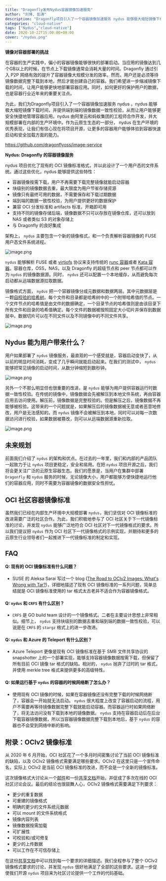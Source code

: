 ```yaml
---
title: "Dragonfly发布Nydus容器镜像加速服务"
author: "刘博, 彭涛"
description: "Dragonfly项目引入了一个容器镜像加速服务 nydus 能够极大缩短镜像下载时间，并提供端到端的镜像数据一致性校验，从而让用户能够更安全快捷地管理容器应用。"
categories: "cloud-native"
tags: ["Nydus","cloud-native"]
date: 2020-10-22T15:00:00+08:00
cover: "/nydus.png"
---
```




**镜像对容器部署的挑战**

在容器的生产实践中，偏小的容器镜像能够很快的部署启动。当应用的镜像达到几个GB以上的时候，在节点上下载镜像通常会消耗大量的时间。Dragonfly 通过引入 P2P 网络有效的提升了容器镜像大规模分发的效率。然而，用户还是必须等待镜像数据完整下载到本地，然后才能创建自己的容器。我们希望进一步缩减镜像下载的时间，让用户能够更快地部署容器应用。同时，如何更好的保护用户的数据，也是容器行业近年来的重要关注点。



为此，我们为Dragonfly项目引入了一个容器镜像加速服务 nydus 。nydus 能够极大缩短镜像下载时间，并提供端到端的镜像数据一致性校验，从而让用户能够更安全快捷地管理容器应用。nydus 由阿里云和蚂蚁集团的工程师合作开发，并大规模部署在内部的生产环境中。作为云原生生态的一部分， nydus 在生产环境的优秀表现，让我们有信心现在将项目开源，让更多的容器用户能够体验到容器快速启动和安全加载方面的能力。

https://github.com/dragonflyoss/image-service



**Nydus: Dragonfly 的容器镜像服务**

nydus 项目优化了现有的 OCI 镜像标准格式，并以此设计了一个用户态的文件系统。通过这些优化，nydus 能够提供这些特性：

- 容器镜像按需下载，用户不再需要下载完整镜像就能启动容器
- 块级别的镜像数据去重，最大限度为用户节省存储资源
- 镜像只有最终可用的数据，不需要保存和下载过期数据
- 端到端的数据一致性校验，为用户提供更好的数据保护
- 兼容 OCI 分发标准和 artifacts 标准，开箱即可用
- 支持不同的镜像存储后端，镜像数据不只可以存放在镜像仓库，还可以放到 NAS 或者类似 S3 的对象存储上
- 与 Dragonfly 的良好集成



架构上， `nydus` 主要包含一个新的镜像格式，和一个负责解析容器镜像的 FUSE 用户态文件系统进程。

![image.png](https://intranetproxy.alipay.com/skylark/lark/0/2020/png/198432/1600326995658-4b2a1dd2-b559-4507-8045-4272f3302178.png?x-oss-process=image%2Fresize%2Cw_1500)

`nydus` 能够解析 FUSE 或者 [virtiofs](https://virtio-fs.gitlab.io/) 协议来支持传统的 [runc 容器](https://github.com/opencontainers/runc)或者 [Kata 容器](https://katacontainers.io/)。容器仓库，OSS，NAS，以及 Dragonfly 的超级节点和 peer 节点都可以作为 `nydus` 的镜像数据源。同时， `nydus` 还可以配置一个本地缓存，从而避免每次启动都从远端数据源拉取数据。



镜像格式方面， `nydus` 把一个容器镜像分成元数据和数据两层。其中元数据层是一颗[自校验的哈希树](https://en.wikipedia.org/wiki/Merkle_tree)。每个文件和目录都是哈希树中的一个附带哈希值的节点。一个文件节点的哈希值是由文件的数据确定，一个目录节点的哈希值则是由该目录下所有文件和目录的哈希值确定。每个文件的数据被按照固定大小切片并保存到数据层中。数据切片可以在不同文件以及不同镜像中的不同文件共享。

![image.png](https://intranetproxy.alipay.com/skylark/lark/0/2020/png/198432/1600328123816-4bf64819-2eb5-44a7-8773-23cbf8340439.png?x-oss-process=image%2Fresize%2Cw_1500)

## Nydus 能为用户带来什么？

用户如果部署了 `nydus` 镜像服务，最直观的一个感受就是，容器启动变快了，从以前的明显时间消耗，变成了几乎瞬间就能启动起来。在我们的测试中， `nydus` 能够把常见镜像的启动时间，从数分钟缩短到数秒钟。

![image.png](https://intranetproxy.alipay.com/skylark/lark/0/2020/png/198432/1600328433351-e3db3487-22d2-46fd-abdd-5a5435edcd73.png?x-oss-process=image%2Fresize%2Cw_1500)

另外一个不那么明显但也很重要的改进，是 `nydus` 能够为用户提供容器运行时数据一致性校验。在传统的镜像中，镜像数据会先被解压到本地文件系统，再由容器应用去访问使用。解压前，镜像数据是完整校验的。但是解压之后，镜像数据不再能够被校验。这带来的一个问题就是，如果解压后的镜像数据被无意或者恶意地修改，用户是无法感知的。而 `nydus` 镜像不会被解压到本地，同时可以对每一次数据访问进行校验，如果数据被篡改，则可以从远端数据源重新拉取。

![image.png](https://intranetproxy.alipay.com/skylark/lark/0/2020/png/198432/1600329845075-ca6814ed-7e1e-4553-9201-b8fe98124ded.png?x-oss-process=image%2Fresize%2Cw_1500)

## 未来规划

前面我们介绍了 `nydus` 的架构和优点。在过去的一年里，我们和内部的产品团队一起致力于让 `nydus` 项目更稳定，安全和易用。在把 `nydus` 项目开源之后，我们将会更关注广泛的云原生容器生态。我们的愿景是，当用户在集群中部署 `Dragonfly` 和 `nydus` 服务的时候，无论镜像大小，用户都能够方便快捷地运行他们的容器应用，同时不需要为容器镜像的数据安全性担忧。



## OCI 社区容器镜像标准

虽然我们已经在内部生产环境中大规模部署 `nydus`，我们坚信对 OCI 镜像标准的改进需要广泛的社区合作。为此，我们积极地参与了 OCI 社区关于下一代镜像标准的讨论，并发现 `nydus` 能够广泛地符合 OCI 社区对下一代镜像格式的要求。所以我们提议把 `nydus` 作为 OCI 社区下一代镜像格式的示例实现，并期待和更多的云原生行业领导者们一起推进下一代镜像标准的制定和实现。



## FAQ

#### Q: 现有的 OCI 镜像标准有什么问题？

- SUSE 的 Aleksa Sarai 写过一个 blog ([The Road to OCIv2 Images: What's Wrong with Tar?](https://www.cyphar.com/blog/post/20190121-ociv2-images-i-tar))，详细地描述了现有 OCI 镜像标准的一系列问题，简单总结就是 OCI 镜像标准使用的 tar 格式太古老并不适合作为容器镜像格式。

#### Q: `nydus` 和 `CRFS` 有什么区别？

- `CRFS` 是 GO build team 设计的一个镜像格式。二者在主要设计思想上非常相似。细节上， `nydus` 支持块级别的数据去重和端到端的数据一致性校验，可以说是在 `CRFS` 的 `stargz` 格式上的进一步改进。

#### Q: `nydus` 和 Azure 的 Teleport 有什么区别？

- Azure Teleport 更像是现有 OCI 镜像标准在基于 SMB 文件共享协议的 snapshotter 上的一个部署实现，能够支持容器镜像数据按需下载，但保留了所有目前 OCI 镜像 tar 格式的缺陷。相对的， `nydus` 抛弃了过时的 tar 格式，并使用 merkle tree 格式来提供更多的高级特性。

#### Q: 如果运行基于 `nydus` 的容器的时候网络断了怎么办？

- 使用现有 OCI 镜像的时候，如果在容器镜像还没有完整下载的时候网络断了，容器会一开始就无法启动。 `nydus` 很大程度上改变了容器启动的流程，用户不需要再等待镜像数据完整下载就能启动容器。而容器运行时如果网络断了，将无法访问没有下载到本地的镜像数据。 `nydus` 支持在容器启动后在后台下载容器镜像数据，所以当容器镜像数据完整下载到本地后，基于 `nydus` 的容器也不会受到网络中断的影响。



## 附录：OCIv2 镜像标准

从 2020 年 6 月开始，OCI 社区花了一个多月时间密集讨论了当前 OCI 镜像标准的缺陷，以及 OCIv2 镜像格式需要满足哪些要求。OCIv2 在这里只是一个宣传命名，实际上 OCIv2 是当前 OCI 镜像标准的改进，而不会是一个全新的镜像标准。



这次镜像格式大讨论从一个[邮件](https://groups.google.com/a/opencontainers.org/g/dev/c/Zk3yf45HIdA)和一份[共享文档](https://hackmd.io/@cyphar/ociv2-brainstorm)开始，并促成了多次在线的 OCI 社区讨论会议。最后的结论也很鼓舞人心，OCIv2 镜像格式需要满足下列要求：

- 更少的重复数据
- 可重建的镜像格式
- 明确的更少的文件系统元数据
- 可以 mount 的文件系统格式
- 镜像内容列表
- 镜像数据按需加载
- 可扩展性
- 可校验和/或可修复
- 更少的上传数据
- 可以工作在不可信存储上



在这份[共享文档](https://hackmd.io/@cyphar/ociv2-brainstorm)中可以找到每一个要求的详细描述。我们全程参与了整个 OCIv2 镜像格式要求的讨论，并发现 `nydus` 很好地满足了全部的这些要求。这进一步促使我们开源 `nydus` 项目来为社区讨论提供一个工作的代码基础。

